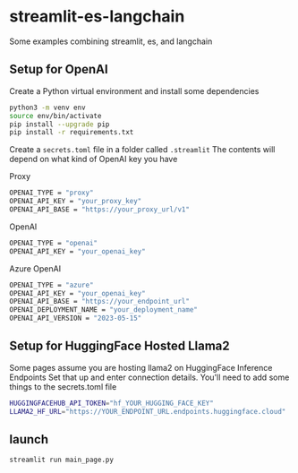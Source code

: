 # streamlit-es-langchain
Some examples combining streamlit, es, and langchain

## Setup for OpenAI

Create a Python virtual environment and install some dependencies
```bash
python3 -m venv env
source env/bin/activate
pip install --upgrade pip
pip install -r requirements.txt
```

Create a ```secrets.toml``` file in a folder called ```.streamlit```
The contents will depend on what kind of OpenAI key you have

Proxy
```bash
OPENAI_TYPE = "proxy"
OPENAI_API_KEY = "your_proxy_key"
OPENAI_API_BASE = "https://your_proxy_url/v1"
```

OpenAI
```bash
OPENAI_TYPE = "openai"
OPENAI_API_KEY = "your_openai_key"
```

Azure OpenAI
```bash
OPENAI_TYPE = "azure"
OPENAI_API_KEY = "your_openai_key"
OPENAI_API_BASE = "https://your_endpoint_url"
OPENAI_DEPLOYMENT_NAME = "your_deployment_name"
OPENAI_API_VERSION = "2023-05-15"
```

## Setup for HuggingFace Hosted Llama2

Some pages assume you are hosting llama2 on HuggingFace Inference Endpoints
Set that up and enter connection details.
You'll need to add some things to the secrets.toml file

```bash
HUGGINGFACEHUB_API_TOKEN="hf_YOUR_HUGGING_FACE_KEY"
LLAMA2_HF_URL="https://YOUR_ENDPOINT_URL.endpoints.huggingface.cloud"
```

## launch

```bash
streamlit run main_page.py
```

